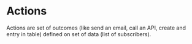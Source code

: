 # Actions

Actions are set of outcomes (like send an email, call an API, create and entry in table) defined on set of data (list of subscribers).

